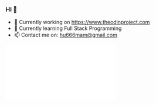 ### Hi 👋

- 🔭 Currently working on https://www.theodinproject.com
- 🌱 Currently learning Full Stack Programming
- 📫 Contact me on: hu666mam@gmail.com

[![fstitou's 42 stats](file:///home/s7l/Desktop/work/badge.html)](https://github.com/oakoudad/badge42)

